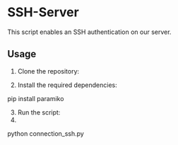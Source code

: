 # SSH-Server

This script enables an SSH authentication on our server.

## Usage

1. Clone the repository:



2. Install the required dependencies:

pip install paramiko


3. Run the script:
4. 
python connection_ssh.py
